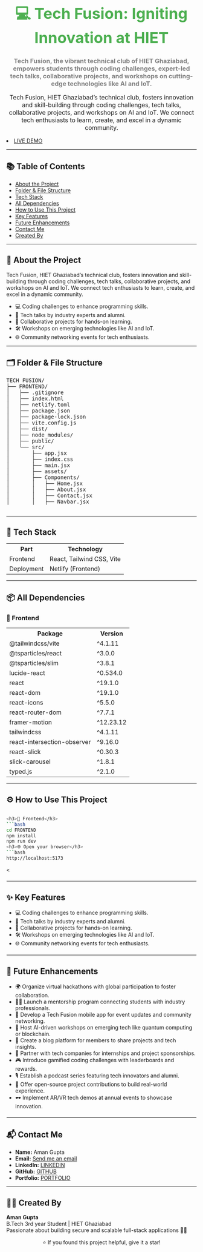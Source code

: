 <h1 align="center" style="color:#4CAF50; font-size: 40px;">💻 Tech Fusion: Igniting Innovation at HIET</h1>
<h3 align="center" style="color:gray;">Tech Fusion, the vibrant technical club of HIET Ghaziabad, empowers students through coding challenges, expert-led tech talks, collaborative projects, and workshops on cutting-edge technologies like AI and IoT.</h3>

<p align="center" style="font-size: 16px;">
 Tech Fusion, HIET Ghaziabad’s technical club, fosters innovation and skill-building through coding challenges, tech talks, collaborative projects, and workshops on AI and IoT. We connect tech enthusiasts to learn, create, and excel in a dynamic community.
</p>
<li><a href="https://agrifarmio.netlify.app/">LIVE DEMO</a></li>

<hr>

<h2>📚 Table of Contents</h2>

<ul>
  <li><a href="#about">About the Project</a></li>
  <li><a href="#structure">Folder & File Structure</a></li>
  <li><a href="#tech">Tech Stack</a></li>
  <li><a href="#dependencies">All Dependencies</a></li>
  <li><a href="#setup">How to Use This Project</a></li>
  <li><a href="#features">Key Features</a></li>
  <li><a href="#enhancements">Future Enhancements</a></li>
  <li><a href="#contact">Contact Me</a></li>
  <li><a href="#creator">Created By</a></li>
</ul>

<hr>

<h2 id="about">🧭 About the Project</h2>

<p>
Tech Fusion, HIET Ghaziabad’s technical club, fosters innovation and skill-building through coding challenges, tech talks, collaborative projects, and workshops on AI and IoT. We connect tech enthusiasts to learn, create, and excel in a dynamic community.
</p>

<ul>
 <li>💻 Coding challenges to enhance programming skills.</li>
  <li>🎤 Tech talks by industry experts and alumni.</li>
  <li>🤝 Collaborative projects for hands-on learning.</li>
  <li>🛠️ Workshops on emerging technologies like AI and IoT.</li>
  <li>🌐 Community networking events for tech enthusiasts.</li>
</ul>

<hr>

<h2 id="structure">🗂️ Folder & File Structure</h2>

<pre>
TECH FUSION/
├── FRONTEND/
│   ├── .gitignore
│   ├── index.html
│   ├── netlify.toml
│   ├── package.json
│   ├── package-lock.json
│   ├── vite.config.js
│   ├── dist/
│   ├── node_modules/
│   ├── public/
│   └── src/
│       ├── app.jsx
│       ├── index.css
│       ├── main.jsx
│       ├── assets/
│       ├── Components/
│       │   ├── Home.jsx
│       │   ├── About.jsx
│       │   ├── Contact.jsx
│       │   ├── Navbar.jsx

</pre>

<hr>

<h2 id="tech">🧰 Tech Stack</h2>

<table>
  <tr><th>Part</th><th>Technology</th></tr>
  <tr><td>Frontend</td><td>React, Tailwind CSS, Vite</td></tr>
  <tr><td>Deployment</td><td>Netlify (Frontend)</td></tr>
</table>

<hr>

<h2 id="dependencies">📦 All Dependencies</h2>


<h3>🎨 Frontend</h3>

<table>
<tr><th>Package</th><th>Version</th></tr>
<tr><td>@tailwindcss/vite</td><td>^4.1.11</td></tr>
  <tr><td>@tsparticles/react</td><td>^3.0.0</td></tr>
  <tr><td>@tsparticles/slim</td><td>^3.8.1</td></tr>
  <tr><td>lucide-react</td><td>^0.534.0</td></tr>
  <tr><td>react</td><td>^19.1.0</td></tr>
  <tr><td>react-dom</td><td>^19.1.0</td></tr>
  <tr><td>react-icons</td><td>^5.5.0</td></tr>
  <tr><td>react-router-dom</td><td>^7.7.1</td></tr>
  <tr><td>framer-motion</td><td>^12.23.12</td></tr>
  <tr><td>tailwindcss</td><td>^4.1.11</td></tr>
  <tr><td>react-intersection-observer</td><td>^9.16.0</td></tr>
  <tr><td>react-slick</td><td>^0.30.3</td></tr>
  <tr><td>slick-carousel</td><td>^1.8.1</td></tr>
  <tr><td>typed.js</td><td>^2.1.0</td></tr>
</table>

<hr>

<h2 id="setup">⚙️ How to Use This Project</h2>


```bash

<h3>🎨 Frontend</h3>
```bash
cd FRONTEND
npm install
npm run dev
<h3>🌐 Open your browser</h3>
```bash
http://localhost:5173

```

<<hr style="border: 1px solid #ddd; margin: 20px 0;">

  <h2 id="features">✨ Key Features</h2>
  <ul>
    <li>💻 Coding challenges to enhance programming skills.</li>
  <li>🎤 Tech talks by industry experts and alumni.</li>
  <li>🤝 Collaborative projects for hands-on learning.</li>
  <li>🛠️ Workshops on emerging technologies like AI and IoT.</li>
  <li>🌐 Community networking events for tech enthusiasts.</li>
  </ul>


  <hr style="border: 1px solid #ddd; margin: 20px 0;">

  <h2 id="enhancements">🚀 Future Enhancements</h2>
  <ul>
   <li>🌍 Organize virtual hackathons with global participation to foster collaboration.</li>
  <li>👨‍🏫 Launch a mentorship program connecting students with industry professionals.</li>
  <li>📱 Develop a Tech Fusion mobile app for event updates and community networking.</li>
  <li>🤖 Host AI-driven workshops on emerging tech like quantum computing or blockchain.</li>
  <li>📝 Create a blog platform for members to share projects and tech insights.</li>
  <li>🤝 Partner with tech companies for internships and project sponsorships.</li>
  <li>🎮 Introduce gamified coding challenges with leaderboards and rewards.</li>
  <li>🎙️ Establish a podcast series featuring tech innovators and alumni.</li>
  <li>💾 Offer open-source project contributions to build real-world experience.</li>
  <li>🕶️ Implement AR/VR tech demos at annual events to showcase innovation.</li>
  </ul>

  <hr style="border: 1px solid #ddd; margin: 20px 0;">
            <h2 id="contact">📬 Contact Me</h2>
             <ul>
              <li><strong>Name:</strong> Aman Gupta</li>
               <li><strong>Email:</strong>  <a href="ag0567688@gmail.com">Send me an email</a> </li>
                <li><strong>LinkedIn:</strong> <a href="https://linkedin.com/in/amangupta9454">LINKEDIN</a></li>
                 <li><strong>GitHub:</strong> <a href="https://github.com/amangupta9454">GITHUB</a></li>
                 <li><strong>Portfolio:</strong> <a href="https://guptaaman.netlify.app/">PORTFOLIO</a></li>
                  </ul> 
                  <hr>
                   <h2 id="creator">👨‍💻 Created By</h2> 
                   <p><strong>Aman Gupta</strong><br>B.Tech 3rd year Student | HIET Ghaziabad<br>Passionate about building secure and scalable full-stack applications 🧑‍💻</p>
                    <p align="center">⭐ If you found this project helpful, give it a star!</p>
